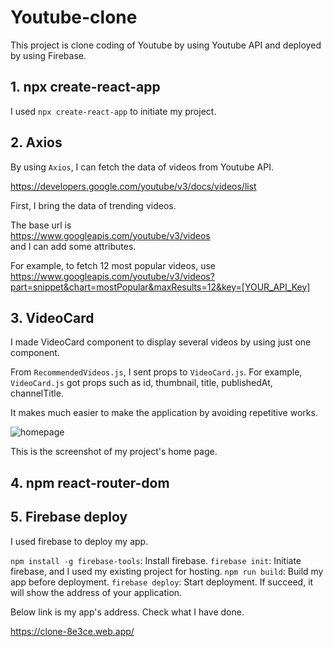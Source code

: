 # Youtube-clone

This project is clone coding of Youtube by using Youtube API and deployed by using Firebase.

## 1. npx create-react-app

I used `npx create-react-app` to initiate my project.

## 2. Axios

By using `Axios`, I can fetch the data of videos from Youtube API.

https://developers.google.com/youtube/v3/docs/videos/list

First, I bring the data of trending videos.

The base url is <br />
https://www.googleapis.com/youtube/v3/videos<br />
and I can add some attributes.

For example, to fetch 12 most popular videos, use<br />
https://www.googleapis.com/youtube/v3/videos?part=snippet&chart=mostPopular&maxResults=12&key=[YOUR_API_Key]

## 3. VideoCard

I made VideoCard component to display several videos by using just one component.

From `RecommendedVideos.js`, I sent props to `VideoCard.js`. For example, `VideoCard.js` got props such as id, thumbnail, title, publishedAt, channelTitle.

It makes much easier to make the application by avoiding repetitive works.

![homepage](https://user-images.githubusercontent.com/21342802/94870680-2ca90c80-0416-11eb-964f-11a1e8eece19.png)

This is the screenshot of my project's home page.

## 4. npm react-router-dom

## 5. Firebase deploy

I used firebase to deploy my app.

`npm install -g firebase-tools`: Install firebase.
`firebase init`: Initiate firebase, and I used my existing project for hosting.
`npm run build`: Build my app before deployment.
`firebase deploy`: Start deployment. If succeed, it will show the address of your application.

Below link is my app's address. Check what I have done.

https://clone-8e3ce.web.app/
